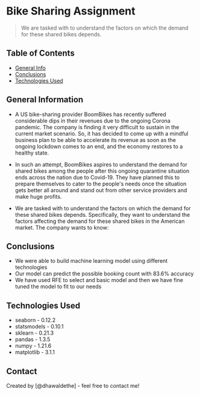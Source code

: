 # Bike Sharing Assignment
> We are tasked with to understand the factors on which the demand for these shared bikes depends.


## Table of Contents
* [General Info](#general-information)
* [Conclusions](#conclusions)
* [Technologies Used](#technologies-used)

<!-- You can include any other section that is pertinent to your problem -->

## General Information
- A US bike-sharing provider BoomBikes has recently suffered considerable dips in their revenues due to the ongoing Corona pandemic. The company is finding it very difficult to sustain in the current market scenario. So, it has decided to come up with a mindful business plan to be able to accelerate its revenue as soon as the ongoing lockdown comes to an end, and the economy restores to a healthy state.


- In such an attempt, BoomBikes aspires to understand the demand for shared bikes among the people after this ongoing quarantine situation ends across the nation due to Covid-19. They have planned this to prepare themselves to cater to the people's needs once the situation gets better all around and stand out from other service providers and make huge profits.

- We are tasked with to understand the factors on which the demand for these shared bikes depends. Specifically, they want to understand the factors affecting the demand for these shared bikes in the American market. The company wants to know:

<!-- You don't have to answer all the questions - just the ones relevant to your project. -->

## Conclusions
- We were able to build machine learning model using different technologies
- Our model can predict the possible booking count with 83.6% accuracy 
- We have used RFE to select and basic model and then we have fine tuned the model to fit to our needs

<!-- You don't have to answer all the questions - just the ones relevant to your project. -->


## Technologies Used
- seaborn - 0.12.2
- statsmodels - 0.10.1
- sklearn - 0.21.3
- pandas - 1.3.5
- numpy - 1.21.6
- matplotlib - 3.1.1


<!-- As the libraries versions keep on changing, it is recommended to mention the version of library used in this project -->


## Contact
Created by [@dhawaldethe] - feel free to contact me!


<!-- Optional -->
<!-- ## License -->
<!-- This project is open source and available under the [... License](). -->

<!-- You don't have to include all sections - just the one's relevant to your project -->